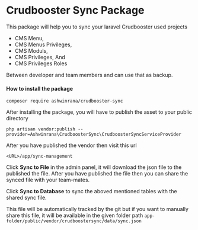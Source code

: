 # Crudbooster Sync Package

This package will help you to sync your laravel Crudbooster used projects 
* CMS Menu, 
* CMS Menus Privileges,
* CMS Moduls,
* CMS Privileges, And
* CMS Privileges Roles

Between developer and team members and can use that as backup.

#### How to install the package
`composer require ashwinrana/crudbooster-sync`

After installing the package, you will have to publish the asset to your public directory

`php artisan vendor:publish --provider=Ashwinrana\CrudboosterSync\CrudboosterSyncServiceProvider`

After you have published the vendor then visit this url

`<URL>/app/sync-management`

Click **Sync to File** in the admin panel, it will download the json file to the published the file.
After you have published the file then you can share the synced file with your team-mates.

Click **Sync to Database** to sync the aboved mentioned tables with the shared sync file.

This file will be automatically tracked by the git but if you want to manually share this file,
it will be available in the given folder path
`app-folder/public/vendor/crudboostersync/data/sync.json`
